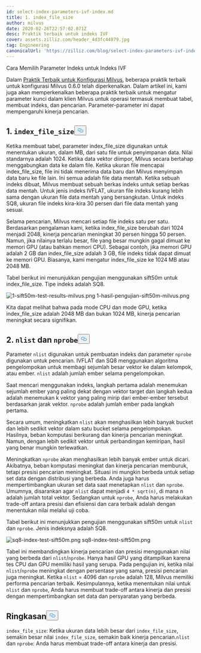```yaml
---
id: select-index-parameters-ivf-index.md
title: 1. index_file_size
author: milvus
date: 2020-02-26T22:57:02.071Z
desc: Praktik terbaik untuk indeks IVF
cover: assets.zilliz.com/header_4d3fc44879.jpg
tag: Engineering
canonicalUrl: 'https://zilliz.com/blog/select-index-parameters-ivf-index'
---
```

<custom-h1>Cara Memilih Parameter Indeks untuk Indeks IVF</custom-h1><p>Dalam <a href="https://medium.com/@milvusio/best-practices-for-milvus-configuration-f38f1e922418">Praktik Terbaik untuk Konfigurasi Milvus</a>, beberapa praktik terbaik untuk konfigurasi Milvus 0.6.0 telah diperkenalkan. Dalam artikel ini, kami juga akan memperkenalkan beberapa praktik terbaik untuk mengatur parameter kunci dalam klien Milvus untuk operasi termasuk membuat tabel, membuat indeks, dan pencarian. Parameter-parameter ini dapat mempengaruhi kinerja pencarian.</p>
<h2 id="1-codeindexfilesizecode" class="common-anchor-header">1. <code translate="no">index_file_size</code><button data-href="#1-codeindexfilesizecode" class="anchor-icon" translate="no">
      <svg translate="no"
        aria-hidden="true"
        focusable="false"
        height="20"
        version="1.1"
        viewBox="0 0 16 16"
        width="16"
      >
        <path
          fill="#0092E4"
          fill-rule="evenodd"
          d="M4 9h1v1H4c-1.5 0-3-1.69-3-3.5S2.55 3 4 3h4c1.45 0 3 1.69 3 3.5 0 1.41-.91 2.72-2 3.25V8.59c.58-.45 1-1.27 1-2.09C10 5.22 8.98 4 8 4H4c-.98 0-2 1.22-2 2.5S3 9 4 9zm9-3h-1v1h1c1 0 2 1.22 2 2.5S13.98 12 13 12H9c-.98 0-2-1.22-2-2.5 0-.83.42-1.64 1-2.09V6.25c-1.09.53-2 1.84-2 3.25C6 11.31 7.55 13 9 13h4c1.45 0 3-1.69 3-3.5S14.5 6 13 6z"
        ></path>
      </svg>
    </button></h2><p>Ketika membuat tabel, parameter index_file_size digunakan untuk menentukan ukuran, dalam MB, dari satu file untuk penyimpanan data. Nilai standarnya adalah 1024. Ketika data vektor diimpor, Milvus secara bertahap menggabungkan data ke dalam file. Ketika ukuran file mencapai index_file_size, file ini tidak menerima data baru dan Milvus menyimpan data baru ke file lain. Ini semua adalah file data mentah. Ketika sebuah indeks dibuat, Milvus membuat sebuah berkas indeks untuk setiap berkas data mentah. Untuk jenis indeks IVFLAT, ukuran file indeks kurang lebih sama dengan ukuran file data mentah yang bersangkutan. Untuk indeks SQ8, ukuran file indeks kira-kira 30 persen dari file data mentah yang sesuai.</p>
<p>Selama pencarian, Milvus mencari setiap file indeks satu per satu. Berdasarkan pengalaman kami, ketika index_file_size berubah dari 1024 menjadi 2048, kinerja pencarian meningkat 30 persen hingga 50 persen. Namun, jika nilainya terlalu besar, file yang besar mungkin gagal dimuat ke memori GPU (atau bahkan memori CPU). Sebagai contoh, jika memori GPU adalah 2 GB dan index_file_size adalah 3 GB, file indeks tidak dapat dimuat ke memori GPU. Biasanya, kami mengatur index_file_size ke 1024 MB atau 2048 MB.</p>
<p>Tabel berikut ini menunjukkan pengujian menggunakan sift50m untuk index_file_size. Tipe indeks adalah SQ8.</p>
<p>
  
   <span class="img-wrapper"> <img translate="no" src="https://assets.zilliz.com/1_sift50m_test_results_milvus_74f60de4aa.png" alt="1-sift50m-test-results-milvus.png" class="doc-image" id="1-sift50m-test-results-milvus.png" />
   </span> <span class="img-wrapper"> <span>1-hasil-pengujian-sift50m-milvus.png</span> </span></p>
<p>Kita dapat melihat bahwa pada mode CPU dan mode GPU, ketika index_file_size adalah 2048 MB dan bukan 1024 MB, kinerja pencarian meningkat secara signifikan.</p>
<h2 id="2-codenlistcode-and-codenprobecode" class="common-anchor-header">2. <code translate="no">nlist</code> <strong>dan</strong> <code translate="no">nprobe</code><button data-href="#2-codenlistcode-and-codenprobecode" class="anchor-icon" translate="no">
      <svg translate="no"
        aria-hidden="true"
        focusable="false"
        height="20"
        version="1.1"
        viewBox="0 0 16 16"
        width="16"
      >
        <path
          fill="#0092E4"
          fill-rule="evenodd"
          d="M4 9h1v1H4c-1.5 0-3-1.69-3-3.5S2.55 3 4 3h4c1.45 0 3 1.69 3 3.5 0 1.41-.91 2.72-2 3.25V8.59c.58-.45 1-1.27 1-2.09C10 5.22 8.98 4 8 4H4c-.98 0-2 1.22-2 2.5S3 9 4 9zm9-3h-1v1h1c1 0 2 1.22 2 2.5S13.98 12 13 12H9c-.98 0-2-1.22-2-2.5 0-.83.42-1.64 1-2.09V6.25c-1.09.53-2 1.84-2 3.25C6 11.31 7.55 13 9 13h4c1.45 0 3-1.69 3-3.5S14.5 6 13 6z"
        ></path>
      </svg>
    </button></h2><p>Parameter <code translate="no">nlist</code> digunakan untuk pembuatan indeks dan parameter <code translate="no">nprobe</code> digunakan untuk pencarian. IVFLAT dan SQ8 menggunakan algoritma pengelompokan untuk membagi sejumlah besar vektor ke dalam kelompok, atau ember. <code translate="no">nlist</code> adalah jumlah ember selama pengelompokan.</p>
<p>Saat mencari menggunakan indeks, langkah pertama adalah menemukan sejumlah ember yang paling dekat dengan vektor target dan langkah kedua adalah menemukan k vektor yang paling mirip dari ember-ember tersebut berdasarkan jarak vektor. <code translate="no">nprobe</code> adalah jumlah ember pada langkah pertama.</p>
<p>Secara umum, meningkatkan <code translate="no">nlist</code> akan menghasilkan lebih banyak bucket dan lebih sedikit vektor dalam satu bucket selama pengelompokan. Hasilnya, beban komputasi berkurang dan kinerja pencarian meningkat. Namun, dengan lebih sedikit vektor untuk perbandingan kemiripan, hasil yang benar mungkin terlewatkan.</p>
<p>Meningkatkan <code translate="no">nprobe</code> akan menghasilkan lebih banyak ember untuk dicari. Akibatnya, beban komputasi meningkat dan kinerja pencarian memburuk, tetapi presisi pencarian meningkat. Situasi ini mungkin berbeda untuk setiap set data dengan distribusi yang berbeda. Anda juga harus mempertimbangkan ukuran set data saat menetapkan <code translate="no">nlist</code> dan <code translate="no">nprobe</code>. Umumnya, disarankan agar <code translate="no">nlist</code> dapat menjadi <code translate="no">4 * sqrt(n)</code>, di mana n adalah jumlah total vektor. Sedangkan untuk <code translate="no">nprobe</code>, Anda harus melakukan trade-off antara presisi dan efisiensi dan cara terbaik adalah dengan menentukan nilai melalui uji coba.</p>
<p>Tabel berikut ini menunjukkan pengujian menggunakan sift50m untuk <code translate="no">nlist</code> dan <code translate="no">nprobe</code>. Jenis indeksnya adalah SQ8.</p>
<p>
  
   <span class="img-wrapper"> <img translate="no" src="https://assets.zilliz.com/sq8_index_test_sift50m_b5daa9f7b5.png" alt="sq8-index-test-sift50m.png" class="doc-image" id="sq8-index-test-sift50m.png" />
   </span> <span class="img-wrapper"> <span>sq8-index-test-sift50m.png</span> </span></p>
<p>Tabel ini membandingkan kinerja pencarian dan presisi menggunakan nilai yang berbeda dari <code translate="no">nlist</code>/<code translate="no">nprobe</code>. Hanya hasil GPU yang ditampilkan karena tes CPU dan GPU memiliki hasil yang serupa. Pada pengujian ini, ketika nilai <code translate="no">nlist</code>/<code translate="no">nprobe</code> meningkat dengan persentase yang sama, presisi pencarian juga meningkat. Ketika <code translate="no">nlist</code> = 4096 dan <code translate="no">nprobe</code> adalah 128, Milvus memiliki performa pencarian terbaik. Kesimpulannya, ketika menentukan nilai untuk <code translate="no">nlist</code> dan <code translate="no">nprobe</code>, Anda harus membuat trade-off antara kinerja dan presisi dengan mempertimbangkan set data dan persyaratan yang berbeda.</p>
<h2 id="Summary" class="common-anchor-header">Ringkasan<button data-href="#Summary" class="anchor-icon" translate="no">
      <svg translate="no"
        aria-hidden="true"
        focusable="false"
        height="20"
        version="1.1"
        viewBox="0 0 16 16"
        width="16"
      >
        <path
          fill="#0092E4"
          fill-rule="evenodd"
          d="M4 9h1v1H4c-1.5 0-3-1.69-3-3.5S2.55 3 4 3h4c1.45 0 3 1.69 3 3.5 0 1.41-.91 2.72-2 3.25V8.59c.58-.45 1-1.27 1-2.09C10 5.22 8.98 4 8 4H4c-.98 0-2 1.22-2 2.5S3 9 4 9zm9-3h-1v1h1c1 0 2 1.22 2 2.5S13.98 12 13 12H9c-.98 0-2-1.22-2-2.5 0-.83.42-1.64 1-2.09V6.25c-1.09.53-2 1.84-2 3.25C6 11.31 7.55 13 9 13h4c1.45 0 3-1.69 3-3.5S14.5 6 13 6z"
        ></path>
      </svg>
    </button></h2><p><code translate="no">index_file_size</code>: Ketika ukuran data lebih besar dari <code translate="no">index_file_size</code>, semakin besar nilai <code translate="no">index_file_size</code>, semakin baik kinerja pencarian.<code translate="no">nlist</code> dan <code translate="no">nprobe</code>: Anda harus membuat trade-off antara kinerja dan presisi.</p>
